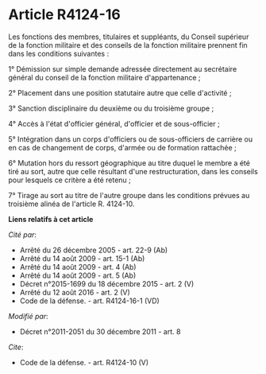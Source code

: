 # Article R4124-16

Les fonctions des membres, titulaires et suppléants, du Conseil supérieur de la fonction militaire et des conseils de la
fonction militaire prennent fin dans les conditions suivantes : 

1° Démission sur simple demande adressée directement au secrétaire général du conseil de la fonction militaire
d'appartenance ; 

2° Placement dans une position statutaire autre que celle d'activité ; 

3° Sanction disciplinaire du deuxième ou du troisième groupe ; 

4° Accès à l'état d'officier général, d'officier et de sous-officier ; 

5° Intégration dans un corps d'officiers ou de sous-officiers de carrière ou en cas de changement de corps, d'armée ou de
formation rattachée ; 

6° Mutation hors du ressort géographique au titre duquel le membre a été tiré au sort, autre que celle résultant d'une
restructuration, dans les conseils pour lesquels ce critère a été retenu ; 

7° Tirage au sort au titre de l'autre groupe dans les conditions prévues au troisième alinéa de l'article R. 4124-10.

**Liens relatifs à cet article**

_Cité par_:

  - Arrêté du 26 décembre 2005 - art. 22-9 (Ab)
  - Arrêté du 14 août 2009 - art. 15-1 (Ab)
  - Arrêté du 14 août 2009 - art. 4 (Ab)
  - Arrêté du 14 août 2009 - art. 5 (Ab)
  - Décret n°2015-1699 du 18 décembre 2015 - art. 2 (V)
  - Arrêté du 12 août 2016 - art. 2 (V)
  - Code de la défense. - art. R4124-16-1 (VD)

_Modifié par_:

  - Décret n°2011-2051 du 30 décembre 2011 - art. 8

_Cite_:

  - Code de la défense. - art. R4124-10 (V)
